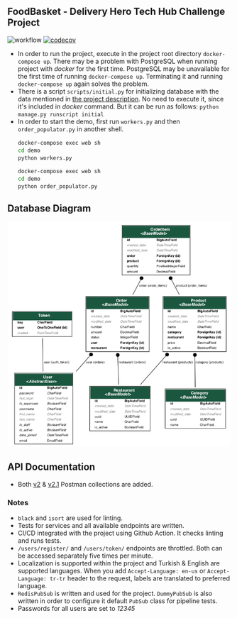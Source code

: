 ## FoodBasket - Delivery Hero Tech Hub Challenge Project
![workflow](https://github.com/sezginacer/foodbasket/actions/workflows/pipeline.yml/badge.svg)
[![codecov](https://codecov.io/gh/sezginacer/foodbasket/branch/master/graph/badge.svg?token=L6LRM6TX8B)](https://codecov.io/gh/sezginacer/foodbasket)
- In order to run the project, execute in the project root directory `docker-compose up`.
There may be a problem with PostgreSQL when running project with *docker* for the first time. 
  PostgreSQL may be unavailable for the first time of running `docker-compose up`. Terminating it 
  and running `docker-compose up` again solves the problem.
- There is a script `scripts/initial.py` for initializing database with the data mentioned in 
[the project description](https://github.com/sezginacer/foodbasket/blob/master/doc-files/yemeksepeti-python-odevi.pdf).
  No need to execute it, since it's included in *docker* command. But it can be run as follows:
  `python manage.py runscript initial`
- In order to start the demo, first run `workers.py` and then `order_populator.py` in 
  another shell.
    ```sh
    docker-compose exec web sh
    cd demo
    python workers.py
    ```
    ```sh
    docker-compose exec web sh
    cd demo
    python order_populator.py
    ```

## Database Diagram
![Flowchart](https://github.com/sezginacer/foodbasket/blob/master/doc-files/database.png?raw=true)

## API Documentation
- Both [v2](https://github.com/sezginacer/foodbasket/blob/master/doc-files/foodbasket-postman-collection-v2.json?raw=true) & 
[v2.1](https://github.com/sezginacer/foodbasket/blob/master/doc-files/foodbasket-postman-collection-v2.1.json?raw=true) 
Postman collections are added.

### Notes
- `black` and `isort` are used for linting.
- Tests for services and all available endpoints are written.
- CI/CD integrated with the project using Github Action. It checks linting and runs tests.
- `/users/register/` and `/users/token/` endpoints are throttled. Both can be accessed separately 
  five times per minute.
- Localization is supported within the project and Turkish & English are supported languages. When 
  you add `Accept-Language: en-us` or `Accept-Language: tr-tr` header to the request, labels 
  are translated to preferred language.
- `RedisPubSub` is written and used for the project. `DummyPubSub` is also written in order to 
  configure it default `PubSub` class for pipeline tests.
- Passwords for all users are set to *12345*
